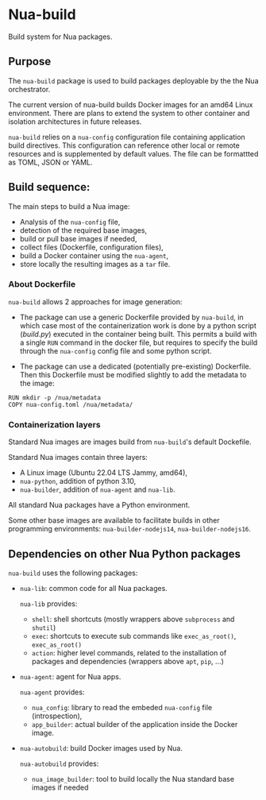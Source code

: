 # Nua-build

Build system for Nua packages.


## Purpose

The `nua-build` package is used to build packages deployable by the the Nua orchestrator.

The current version of nua-build builds Docker images for an amd64 Linux environment. There are plans to extend the system to other container and isolation architectures in future releases.


`nua-build` relies on a `nua-config` configuration file containing application build directives. This configuration can reference other local or remote resources and is supplemented by default values. The file can be formattted as TOML, JSON or YAML.

## Build sequence:

The main steps to build a Nua image:

- Analysis of the `nua-config` file,
- detection of the required base images,
- build or pull base images if needed,
- collect files (Dockerfile, configuration files),
- build a Docker container using the `nua-agent`,
- store locally the resulting images as a `tar` file.


### About Dockerfile

`nua-build` allows 2 approaches for image generation:

- The package can use a generic Dockerfile provided by `nua-build`, in which case most of the containerization work is done by a python script (*build.py*) executed in the container being built. This permits a build with a single `RUN` command in the docker file, but requires to specify the build through the `nua-config` config file and some python script.

- The package can use a dedicated (potentially pre-existing) Dockerfile. Then this Dockerfile must be modified slightly to add the metadata to the image:

```
RUN mkdir -p /nua/metadata
COPY nua-config.toml /nua/metadata/
```

### Containerization layers

Standard Nua images are images build from `nua-build`'s default Dockefile.

Standard Nua images contain three layers:

- A Linux image (Ubuntu 22.04 LTS Jammy, amd64),
- `nua-python`, addition of python 3.10,
- `nua-builder`, addition of `nua-agent` and `nua-lib`.

All standard Nua packages have a Python environment.

Some other base images are available to facilitate builds in other programming environments: `nua-builder-nodejs14`, `nua-builder-nodejs16`.

## Dependencies on other Nua Python packages

`nua-build` uses the following packages:

- `nua-lib`: common code for all Nua packages.

    `nua-lib` provides:

  - `shell`: shell shortcuts (mostly wrappers above `subprocess` and `shutil`)
  - `exec`: shortcuts to execute sub commands like `exec_as_root()`, `exec_as_root()`
  - `action`: higher level commands, related to the installation of packages and dependencies (wrappers above `apt`, `pip`, ...)

- `nua-agent`: agent for Nua apps.

    `nua-agent` provides:

  - `nua_config`: library to read the embeded `nua-config` file (introspection),
  - `app_builder`: actual builder of the application inside the Docker image.

- `nua-autobuild`: build Docker images used by Nua.

    `nua-autobuild` provides:

    - `nua_image_builder`:  tool to build locally the Nua standard base images if needed
